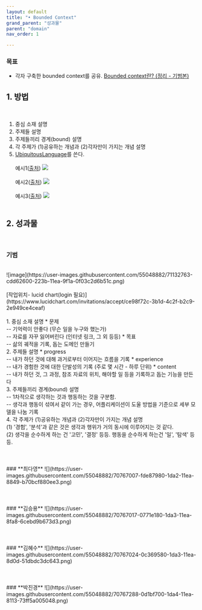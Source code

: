 ```yaml
---
layout: default
title: "• Bounded Context"
grand_parent: "성과물"
parent: "domain"
nav_order: 1

---
```


### **목표**

* 각자 구축한 bounded context를 공유. [Bounded context란? (정리 - 기범본)](../../../2_study_theory/docs/0.concepts/bounded-context.md)

## 1. 방법
<br>

1. 중심 소재 설명
2. 주제들 설명
3. 주제들끼리 경계(bound) 설명
4. 각 주제가 (1)공유하는 개념과 (2)각자만이 가지는 개념 설명
5. [UbiquitousLanguage](https://martinfowler.com/bliki/UbiquitousLanguage.html)를 쓴다.
<br><br>
예시1([출처](https://martinfowler.com/bliki/BoundedContext.html))
![](https://martinfowler.com/bliki/images/boundedContext/sketch.png)
<br><br>
예시2([출처](https://www.informatik-aktuell.de/entwicklung/methoden/ddd-context-is-king-kein-context-keine-microservices.html))
![](https://www.informatik-aktuell.de/fileadmin/templates/wr/pics/Artikel/02_Entwicklung/Methoden/DDD_Abb9_Martincevic.png)
<br><br>
예시3([출처](https://jaxenter.de/domain-driven-design-2475))
![](https://jaxenter.de/wp-content/uploads/2013/09/kernland_ddd_2.jpg)
<br><br>

## 2. 성과물
<br>

### 기범
<br>
![image](https://user-images.githubusercontent.com/55048882/71132763-cdd62600-223b-11ea-9f1a-0f03c2d6b51c.png)
<br><br>
[작업위치- lucid chart(login 필요)](https://www.lucidchart.com/invitations/accept/ce98f72c-3b1d-4c2f-b2c9-2e949ce4ceaf)
<br><br>
1. 중심 소재 설명
* 문제
<br>-- 기억력이 안좋다 (무슨 일을 누구와 했는가)
<br>-- 자료를 자꾸 잃어버린다 (인터넷 링크, 그 외 등등)
* 목표
<br>-- 삶의 궤적을 기록, 돕는 도메인 만들기
<br>
2. 주제들 설명
* progress
<br>-- 내가 하던 것에 대해 과거로부터 이어지는 흐름을 기록
* experience
<br>-- 내가 경험한 것에 대한 단발성의 기록 (주로 몇 시간 - 하루 단위)
* content
<br>-- 내가 하던 것, 그 과정, 참조 자료의 위치, 해야할 일 등을 기록하고 돕는 기능을 만든다
<br>
3. 주제들끼리 경계(bound) 설명
<br>-- 1차적으로 생각하는 것과 행동하는 것을 구분함.
<br>-- 생각과 행동이 섞여서 같이 가는 경우, 어플리케이션이 도울 방법을 기준으로 세부 모델을 나눔
기록
<br>
4. 각 주제가 (1)공유하는 개념과 (2)각자만이 가지는 개념 설명
<br>(1) '경험', '분석'과 같은 것은 생각과 행위가 거의 동시에 이루어지는 것 같다.
<br>(2) 생각을 순수하게 하는 건 '고민', '결정' 등등. 행동을 순수하게 하는건 '일', '탐색' 등등.
<br><br><br><br>
### **최다영**
![](https://user-images.githubusercontent.com/55048882/70767007-fde87980-1da2-11ea-8849-b70bcf880ee3.png)
<br><br><br><br>
### **김승용**
![](https://user-images.githubusercontent.com/55048882/70767017-0771e180-1da3-11ea-8fa8-6cebd9b673d3.png)
<br><br><br><br>
### **김혜수**
![](https://user-images.githubusercontent.com/55048882/70767024-0c369580-1da3-11ea-8d0d-51dbdc3dc643.png)
<br><br><br><br>
### **박진경**
![](https://user-images.githubusercontent.com/55048882/70767288-0d1bf700-1da4-11ea-8113-73ff5a005048.png)